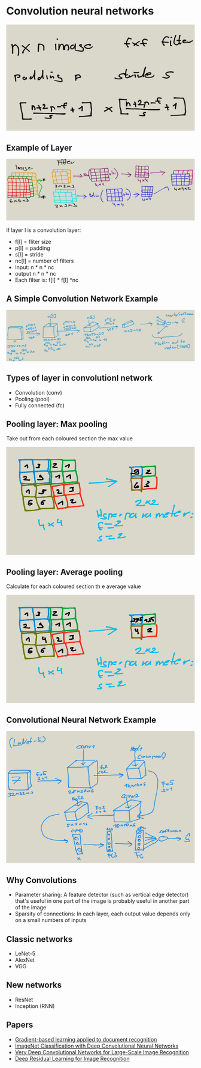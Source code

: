 # Convolution neural networks

![convolution_summary](images/convolution_summary.png)

## Example of Layer
![convolution_network_layer_example](images/convolution_network_layer_example.png)

If layer l is a convolution layer:

* f[l] = fliter size
* p[l] = padding
* s[l] = stride
* nc[l] = number of filters 
* Input: n * n * nc
* output n * n * nc
* Each filter is: f[l] * f[l] *nc

## A Simple Convolution Network Example

![A Simple Convolution Network Example](images/a_simple_convolution_network_example.png)

## Types of layer in convolutionl network

* Convolution (conv)
* Pooling (pool)
* Fully connected (fc)

## Pooling layer: Max pooling

Take out from each coloured section the max value 

![max](images/max_pooling.png)

## Pooling layer: Average pooling

Calculate for each coloured section th  e average value

![average](images/average_pooling.png)

## Convolutional Neural Network Example

![ Convolutional Neural Network Example](images/convolutional_neural_network_example.png)

## Why Convolutions

* Parameter sharing: A feature detector (such as vertical edge detector) that's useful in one part of the image is probably useful in
another part of the image
* Sparsity of connections: In each layer, each output value depends only on a small numbers of inputs

## Classic networks

* LeNet-5 
* AlexNet
* VGG

## New networks

* ResNet
* Inception (RNN)

## Papers

* [Gradient-based learning applied to document recognition](http://yann.lecun.com/exdb/publis/pdf/lecun-01a.pdf)
* [ImageNet Classification with Deep Convolutional
Neural Networks](https://papers.nips.cc/paper/4824-imagenet-classification-with-deep-convolutional-neural-networks.pdf)
* [Very Deep Convolutional Networks for Large-Scale Image Recognition](https://arxiv.org/pdf/1409.1556.pdf)
* [Deep Residual Learning for Image Recognition](https://arxiv.org/pdf/1512.03385.pdf)